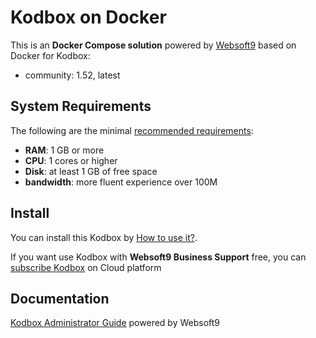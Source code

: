 # Kodbox on Docker  

This is an **Docker Compose solution** powered by [Websoft9](https://www.websoft9.com) based on Docker for Kodbox:


 - community:  1.52, latest


## System Requirements

The following are the minimal [recommended requirements](http://kodcloud.com):

* **RAM**: 1 GB or more
* **CPU**: 1 cores or higher
* **Disk**: at least 1 GB of free space
* **bandwidth**: more fluent experience over 100M  

## Install

You can install this Kodbox by [How to use it?](https://github.com/Websoft9/docker-library#how-to-use-it).   

If you want use Kodbox with **Websoft9 Business Support** free, you can [subscribe Kodbox](https://www.websoft9.com/apps) on Cloud platform

## Documentation

[Kodbox Administrator Guide](https://support.websoft9.com/docs/kodbox) powered by Websoft9